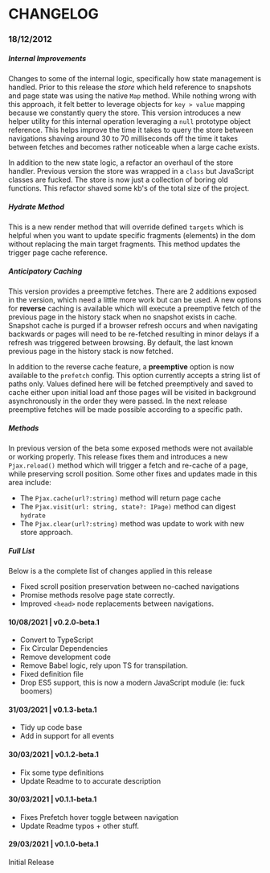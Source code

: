 # CHANGELOG

### 18/12/2012

##### Internal Improvements

Changes to some of the internal logic, specifically how state management is handled. Prior to this release the _store_ which held reference to snapshots and page state was using the native `Map` method. While nothing wrong with this approach, it felt better to leverage objects for `key > value` mapping because we constantly query the store. This version introduces a new helper utility for this internal operation leveraging a `null` prototype object reference. This helps improve the time it takes to query the store between navigations shaving around 30 to 70 milliseconds off the time it takes between fetches and becomes rather noticeable when a large cache exists.

In addition to the new state logic, a refactor an overhaul of the store handler. Previous version the store was wrapped in a `class` but JavaScript classes are fucked. The store is now just a collection of boring old functions. This refactor shaved some kb's of the total size of the project.

##### Hydrate Method

This is a new render method that will override defined `targets` which is helpful when you want to update specific fragments (elements) in the dom without replacing the main target fragments. This method updates the trigger page cache reference.

##### Anticipatory Caching

This version provides a preemptive fetches. There are 2 additions exposed in the version, which need a little more work but can be used. A new options for **reverse** caching is available which will execute a preemptive fetch of the previous page in the history stack when no snapshot exists in cache. Snapshot cache is purged if a browser refresh occurs and when navigating backwards or pages will need to be re-fetched resulting in minor delays if a refresh was triggered between browsing. By default, the last known previous page in the history stack is now fetched.

In addition to the reverse cache feature, a **preemptive** option is now available to the `prefetch` config. This option currently accepts a string list of paths only. Values defined here will be fetched preemptively and saved to cache either upon initial load anf those pages will be visited in background asynchronously in the order they were passed. In the next release preemptive fetches will be made possible according to a specific path.

##### Methods

In previous version of the beta some exposed methods were not available or working properly. This release fixes them and introduces a new `Pjax.reload()` method which will trigger a fetch and re-cache of a page, while preserving scroll position. Some other fixes and updates made in this area include:

- The `Pjax.cache(url?:string)` method will return page cache
- The `Pjax.visit(url: string, state?: IPage)` method can digest `hydrate`
- The `Pjax.clear(url?:string)` method was update to work with new store approach.

##### Full List

Below is a the complete list of changes applied in this release

- Fixed scroll position preservation between no-cached navigations
- Promise methods resolve page state correctly.
- Improved `<head>` node replacements between navigations.

#### 10/08/2021 | v0.2.0-beta.1

- Convert to TypeScript
- Fix Circular Dependencies
- Remove development code
- Remove Babel logic, rely upon TS for transpilation.
- Fixed definition file
- Drop ES5 support, this is now a modern JavaScript module (ie: fuck boomers)

#### 31/03/2021 | v0.1.3-beta.1

- Tidy up code base
- Add in support for all events

#### 30/03/2021 | v0.1.2-beta.1

- Fix some type definitions
- Update Readme to to accurate description

#### 30/03/2021 | v0.1.1-beta.1

- Fixes Prefetch hover toggle between navigation
- Update Readme typos + other stuff.

#### 29/03/2021 | v0.1.0-beta.1

Initial Release
